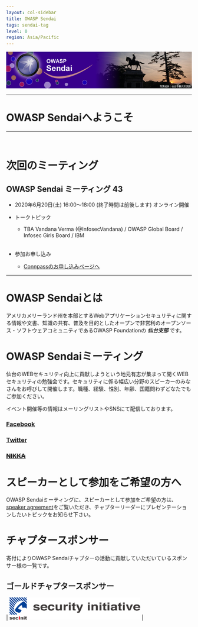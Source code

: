 ```yaml
---
layout: col-sidebar
title: OWASP Sendai
tags: sendai-tag
level: 0
region: Asia/Pacific
---
```


![OWASP Sendai Logo](assets/images/owasp_sendai_logo.png)

---
# OWASP Sendaiへようこそ
---
<br>

# 次回のミーティング

## OWASP Sendai ミーティング 43
   * 2020年6月20日(土) 16:00～18:00 (終了時間は前後します) オンライン開催
   * トークトピック
      *  TBA Vandana Verma (@InfosecVandana) / OWASP Global Board / Infosec Girls Board / IBM
      <br>

   * 参加お申し込み
      * [Connpassのお申し込みページへ](https://owaspsendai.connpass.com/event/179386/)

---

# OWASP Sendaiとは
アメリカメリーランド州を本部とするWebアプリケーションセキュリティに関する情報や文書、知識の共有、普及を目的としたオープンで非営利のオープンソース・ソフトウェアコミュニティであるOWASP Foundationの ***仙台支部*** です。
<br>

# OWASP Sendaiミーティング
仙台のWEBセキュリティ向上に貢献しようという地元有志が集まって開くWEBセキュリティの勉強会です。セキュリティに係る幅広い分野のスピーカーのみなさんをお呼びして開催します。職種、経験、性別、年齢、国籍問わずどなたでもご参加ください。
<br>

イベント開催等の情報はメーリングリストやSNSにて配信しております。
### [Facebook](https://www.facebook.com/owaspsendai/)
### [Twitter](https://twitter.com/OWASP_Sendai)
### [~~NIKKA~~](https://www.nikka.com/guide/miyagikyo/about.html)

# スピーカーとして参加をご希望の方へ

OWASP Sendaiミーティングに、スピーカーとして参加をご希望の方は、 [speaker agreement](https://owasp.org/www-policy/legal/speaker-agreement)をご覧いただき、チャプターリーダーにプレゼンテーションしたいトピックをお知らせ下さい。
<br>

# チャプタースポンサー

寄付によりOWASP Sendaiチャプターの活動に貢献していただいているスポンサー様の一覧です。

## ゴールドチャプタースポンサー

| [<img src="assets/images/securityinitiative.png" height="60px">](https://security-initiative.co.jp) |

<br>


<!-- Standard Chapter Page Template
This is an example of a Project or Chapter page.
Please change these items to indicate the actual information you wish to present. In addition to this information, the 'front-matter' above the text should be modified to reflect your actual information.  An explanation of each of the front-matter items is below:

{front matter for this file}

```
- layout: This is the layout used by project and chapter pages.  You should leave this value as col-sidebar
- title: This is the title of your project or chapter page, usually the name.  For example, OWASP Zed Attack Proxy or OWASP Baltimore
- tags: This is a space-delimited list of tags you associate with your project or chapter.  If you are using tabs, at least one of these tags should be unique in order to be used in the tabs files (an example tab is included in this repo)
- region: This is the region you are in according to our data
```

{copy for this file (index.md)}
Replace the text above the commented area with your information in the format below:
```
## Welcome
Include some information here about your chapter

## Participation
The Open Web Application Security Project (OWASP) is a nonprofit foundation that works to improve the security of software. All of our projects ,tools, documents, forums, and chapters are free and open to anyone interested in improving application security.

Chapters are led by local leaders in accordance with the [Chapter Leader Handbook](/www-policy/rules-of-procedure/chapter-handbook). Financial contributions should only be made online using the authorized online donation button. To be a SPEAKER at ANY OWASP Chapter in the world simply review the [speaker agreement](/www-policy/speaker-agreement) and then contact the local chapter leader with details of what OWASP Project, independent research, or related software security topic you would like to present.

Everyone is welcome and encouraged to participate in our [Projects](/projects), [Local Chapters](/chapters), [Events](/events), [Online Groups](https://groups.google.com/a/owasp.com/){:target='_blank'}, and [Community Slack Channel](https://owasp.slack.com/){:target='_blank'}. We especially encourage diversity in all our initiatives. OWASP is a fantastic place to learn about application security, to network, and even to build your reputation as an expert. We also encourage you to be [become a member](/membership) or consider a [donation](/donate) to support our ongoing work.

## Local News
- Meeting Location
- Everyone is welcome to join us at our chapter meetings.

```
{info.md}

This separate file is where you should place links to your Google Group and Meetup page. It will be automatically rendered in the column sidebar.

{leaders.md}

Another separate file that should simply include each leaders name with mailto link as a list. It will also be automatically rendered in the column sidebar.

-->
